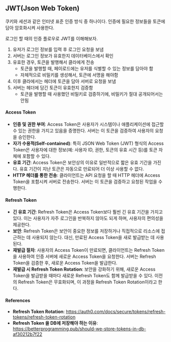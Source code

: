## JWT(Json Web Token)

쿠키와 세션과 같은 인터넷 표준 인증 방식 중 하나이다.
인증에 필요한 정보들을 토큰에 담아 암호화시켜 사용한다.

로그인 할 때의 인증 플로우로 JWT를 이해해보자.

1. 유저가 로그인 정보를 입력 후 로그인 요청을 보냄
2. 서버는 로그인 정보가 유효한지 데이터베이스에서 확인
3. 유효한 경우, 토큰을 발행해서 클라에게 전송
   - 토큰을 발행할 때, 페이로드에는 유저를 식별할 수 있는 정보를 담아야 함
   - 자체적으로 비밀키를 생성해서, 토큰에 서명을 해야함
4. 이후 클라에서는 헤더에 토큰을 담아 서버로 요청을 보냄
5. 서버는 헤더에 담긴 토큰이 유효한지 검증함
   - 토큰을 발행할 때 사용했던 비밀키로 검증하기에, 비밀키가 절대 공개되어서는 안됨

#### Access Token

- **인증 및 권한 부여**: Access Token은 사용자가 시스템이나 애플리케이션에 접근할 수 있는 권한을 가지고 있음을 증명한다. 서버는 이 토큰을 검증하여 사용자의 요청을 승인한다.
- **자가 수용적(Self-contained)**: 특히 JSON Web Token (JWT) 형식의 Access Token은 사용자에 대한 정보(예: 사용자 ID, 권한, 토큰의 유효 시간 등)를 토큰 자체에 포함할 수 있다.
- **유효 기간**: Access Token은 보안상의 이유로 일반적으로 짧은 유효 기간을 가진다. 유효 기간이 지난 토큰은 자동으로 만료되어 더 이상 사용할 수 없다.
- **HTTP 헤더를 통한 전송**: 클라이언트는 API 요청을 할 때 HTTP 헤더에 Access Token을 포함시켜 서버로 전송한다. 서버는 이 토큰을 검증하고 요청된 작업을 수행한다.

#### Refresh Token

- **긴 유효 기간**: Refresh Token은 Access Token보다 훨씬 긴 유효 기간을 가지고 있다. 이는 사용자가 자주 로그인을 반복하지 않아도 되게 하며, 사용자의 편의성을 제공한다.
- **보안**: Refresh Token은 보안이 중요한 정보를 저장하거나 직접적으로 리소스에 접근하는 데 사용되지 않는다. 대신, 만료된 Access Token을 새로 발급받는 데 사용된다.
- **재발급 절차**: 사용자의 Access Token이 만료되면, 클라이언트는 Refresh Token을 사용하여 인증 서버에 새로운 Access Token을 요청한다. 서버는 Refresh Token을 검증한 후, 새로운 Access Token을 발급한다.
- **재발급 시 Refresh Token Rotation**: 보안을 강화하기 위해, 새로운 Access Token을 발급받을 때마다 새로운 Refresh Token도 함께 발급받을 수 있다. 이전의 Refresh Token은 무효화되며, 이 과정을 Refresh Token Rotation이라고 한다.

#### References

- **Refresh Token Rotation**: https://auth0.com/docs/secure/tokens/refresh-tokens/refresh-token-rotation
- **Refresh Token 을 DB에 저장해야 하는 이유**: https://betterprogramming.pub/should-we-store-tokens-in-db-af30212b7f22

